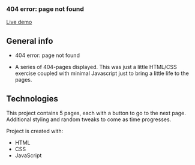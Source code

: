 <h3>404 error: page not found</h3>

[Live demo](https://okidokitokiloki.github.io/404-error/)

## General info
* 404 error: page not found

* A series of 404-pages displayed. This was just a little HTML/CSS exercise coupled with minimal Javascript just to bring a little life to the pages.
	
## Technologies
This project contains 5 pages, each with a button to go to the next page. Additional styling and random tweaks to come as time progresses.

Project is created with:
* HTML
* CSS
* JavaScript